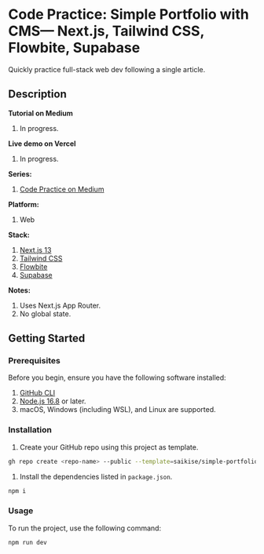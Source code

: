 # Code Practice: Simple Portfolio with CMS— Next.js, Tailwind CSS, Flowbite, Supabase

Quickly practice full-stack web dev following a single article.

## Description

**Tutorial on Medium**

1. In progress.

**Live demo on Vercel**

1. In progress.

**Series:**

1. [Code Practice on Medium](https://medium.com/@saikise/list/code-practice-780f4532716a)

**Platform:**

1. Web

**Stack:**

1. [Next.js 13](https://nextjs.org/docs)
1. [Tailwind CSS](https://tailwindcss.com/)
1. [Flowbite](https://flowbite.com/)
1. [Supabase](https://supabase.com/)

**Notes:**

1. Uses Next.js App Router.
1. No global state.

## Getting Started

### Prerequisites

Before you begin, ensure you have the following software installed:

1. [GitHub CLI](https://cli.github.com/manual/installation)
1. [Node.js 16.8](https://nodejs.org/) or later.
1. macOS, Windows (including WSL), and Linux are supported.

### Installation

1. Create your GitHub repo using this project as template.

```bash
gh repo create <repo-name> --public --template=saikise/simple-portfolio-with-cms-cwntfs
```

1. Install the dependencies listed in `package.json`.

```bash
npm i
```

### Usage

To run the project, use the following command:

```bash
npm run dev
```
